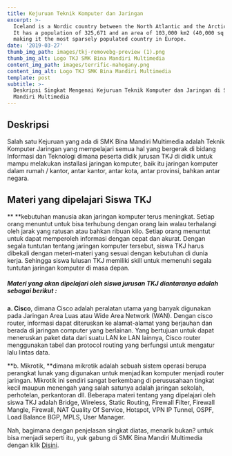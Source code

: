 ```yaml
---
title: Kejuruan Teknik Komputer dan Jaringan
excerpt: >-
  Iceland is a Nordic country between the North Atlantic and the Arctic Ocean.
  It has a population of 325,671 and an area of 103,000 km2 (40,000 sq mi),
  making it the most sparsely populated country in Europe.
date: '2019-03-27'
thumb_img_path: images/tkj-removebg-preview (1).png
thumb_img_alt: Logo TKJ SMK Bina Mandiri Multimedia
content_img_path: images/terrific-mahogany.png
content_img_alt: Logo TKJ SMK Bina Mandiri Multimedia
template: post
subtitle: >-
  Deskripsi Singkat Mengenai Kejuruan Teknik Komputer dan Jaringan di SMK Bina
  Mandiri Multimedia
---
```

## **Deskripsi**


Salah satu Kejuruan yang ada di SMK Bina Mandiri Multimedia adalah Teknik Komputer Jaringan yang mempelajari semua hal yang bergerak di bidang Informasi dan Teknologi dimana peserta didik jurusan TKJ di didik untuk mampu melakukan installasi jaringan komputer, baik itu jaringan komputer dalam rumah / kantor, antar kantor, antar kota, antar provinsi, bahkan antar negara.

## [](https://idn.sch.id/wp-content/uploads/2016/10/img\_580d643c97b28.png)**Materi yang dipelajari Siswa TKJ**

**
**kebutuhan manusia akan jaringan komputer terus meningkat. Setiap orang menuntut untuk bisa terhubung dengan orang lain walau terhalangi oleh jarak yang ratusan atau bahkan ribuan kilo. Setiap orang menuntut untuk dapat memperoleh informasi dengan cepat dan akurat. Dengan segala tuntutan tentang jaringan komputer tersebut, siswa TKJ harus dibekali dengan meteri-materi yang sesuai dengan kebutuhan di dunia kerja. Sehingga siswa lulusan TKJ memiliki skill untuk memenuhi segala tuntutan jaringan komputer di masa depan.

##### **Materi yang akan dipelajari oleh siswa jurusan TKJ diantaranya adalah sebagai berikut :**

**a. Cisco**, dimana Cisco adalah peralatan utama yang banyak digunakan pada Jaringan Area Luas atau Wide Area Network (WAN). Dengan cisco router, informasi dapat diteruskan ke alamat-alamat yang berjauhan dan berada di jaringan computer yang berlainan. Yang bertujuan untuk dapat meneruskan paket data dari suatu LAN ke LAN lainnya, Cisco router menggunakan tabel dan protocol routing yang berfungsi untuk mengatur lalu lintas data.

**b. Mikrotik, **dimana mikrotik adalah sebuah sistem operasi berupa perangkat lunak yang digunakan untuk menjadikan komputer menjadi router jaringan. Mikrotik ini sendiri sangat berkembang di perususahaan tingkat kecil maupun menengah yang salah satunya adalah jaringan sekolah, perhotelan, perkantoran dll.
Beberapa materi tentang yang dipelajari oleh siswa TKJ adalah  Bridge,	 Wireless,	 Static Routing, Firewall Filter,	 Firewall Mangle,	 Firewall, NAT Quality Of Service,	 Hotspot,	 VPN IP Tunnel,	 OSPF,	 Load Balance BGP,	 MPLS,	 User Manager.

Nah, bagimana dengan penjelasan singkat diatas, menarik bukan? untuk bisa menjadi seperti itu, yuk gabung di SMK Bina Mandiri Multimedia dengan klik [Disini](psb.smkbm3.sch.id).
